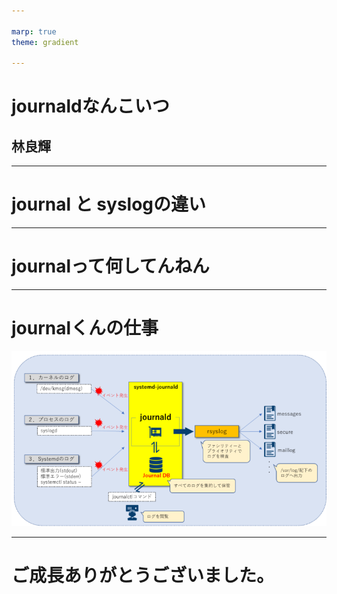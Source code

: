 ```yaml
--- 

marp: true
theme: gradient

---
```



# journaldなんこいつ
## 林良輝

--- 

# journal と syslogの違い

---

# journalって何してんねん

---

# journalくんの仕事
![](fig/journal2.png)

--- 

# ご成長ありがとうございました。